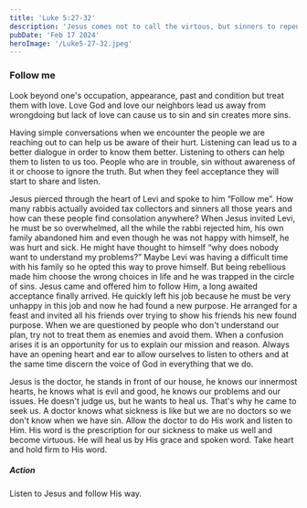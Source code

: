 ```yaml
---
title: 'Luke 5:27-32'
description: 'Jesus comes not to call the virtous, but sinners to repentance.'
pubDate: 'Feb 17 2024'
heroImage: '/Luke5-27-32.jpeg'
---
```


### Follow me

Look beyond one's occupation, appearance, past and condition but treat them with love. Love God and love our neighbors lead us away from wrongdoing but lack of love can cause us to sin and sin creates more sins. 

Having simple conversations when we encounter the people we are reaching out to can help us be aware of their hurt. Listening can lead us to a better dialogue in order to know them better. Listening to others can help them to listen to us too. People who are in trouble, sin without awareness of it or choose to ignore the truth. But when they feel acceptance they will start to share and listen. 

Jesus pierced through the heart of Levi and spoke to him “Follow me”. How many rabbis actually avoided tax collectors and sinners all those years and how can these people find consolation anywhere? When Jesus invited Levi, he must be so overwhelmed, all the while the rabbi rejected him, his own family abandoned him and even though he was not happy with himself, he was hurt and sick. He might have thought to himself “why does nobody want to understand my problems?” Maybe Levi was having a difficult time with his family so he opted this way to prove himself. But being rebellious made him choose the wrong choices in life and he was trapped in the circle of sins. Jesus came and offered him to follow Him, a long awaited acceptance finally arrived. He quickly left his job because he must be very unhappy in this job and now he had found a new purpose. He arranged for a feast and invited all his friends over trying to show his friends his new found purpose. When we are questioned by people who don't understand our plan, try not to treat them as enemies and avoid them. When a confusion arises it is an opportunity for us to explain our mission and reason. Always have an opening heart and ear to allow ourselves to listen to others and at the same time discern the voice of God in everything that we do.

Jesus is the doctor, he stands in front of our house, he knows our innermost hearts, he knows what is evil and good, he knows our problems and our issues. He doesn't judge us, but he wants to heal us. That's why he came to seek us. A doctor knows what sickness is like but we are no doctors so we don't know when we have sin. Allow the doctor to do His work and listen to Him. His word is the prescription for our sickness to make us well and become virtuous. He will heal us by His grace and spoken word. Take heart and hold firm to His word. 

##### Action
Listen to Jesus and follow His way.